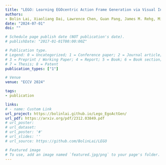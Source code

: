 ```yaml
---
title: "LEGO: Learning EGOcentric Action Frame Generation via Visual Instruction Tuning"
authors:
- Bolin Lai, Xiaoliang Dai, Lawrence Chen, Guan Pang, James M. Rehg, Miao Liu
date: "2024-07-01"
doi: ""

# Schedule page publish date (NOT publication's date).
# publishDate: "2017-01-01T00:00:00Z"

# Publication type.
# Legend: 0 = Uncategorized; 1 = Conference paper; 2 = Journal article;
# 3 = Preprint / Working Paper; 4 = Report; 5 = Book; 6 = Book section;
# 7 = Thesis; 8 = Patent
publication_types: ["1"]

# Venue
venue: "ECCV 2024"

tags:
- publication

links:
# - name: Custom Link
url_project: https://bolinlai.github.io/Lego_EgoActGen/
url_pdf: https://arxiv.org/pdf/2312.03849.pdf
# url_poster:
# url_dataset:
# url_poster: '#'
# url_slides: ''
# url_source: https://github.com/BolinLai/LEGO

# Featured image
# To use, add an image named `featured.jpg/png` to your page's folder.
---
```

